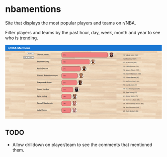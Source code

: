 # nbamentions

Site that displays the most popular players and teams on r/NBA.

Filter players and teams by the past hour, day, week, month and year to see who is trending.

![screenshot](screenshot.png)

## TODO

* Allow drilldown on player/team to see the comments that mentioned them.

